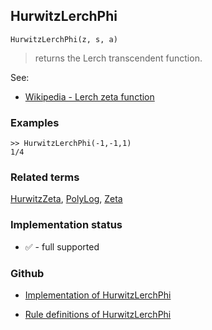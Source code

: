## HurwitzLerchPhi

```
HurwitzLerchPhi(z, s, a)
```

> returns the Lerch transcendent function.

See: 
* [Wikipedia - Lerch zeta function](https://en.wikipedia.org/wiki/Lerch_zeta_function) 

### Examples

```
>> HurwitzLerchPhi(-1,-1,1) 
1/4
```

### Related terms 
[HurwitzZeta](HurwitzZeta.md), [PolyLog](PolyLog.md), [Zeta](Zeta.md)
 






### Implementation status

* &#x2705; - full supported

### Github

* [Implementation of HurwitzLerchPhi](https://github.com/axkr/symja_android_library/blob/master/symja_android_library/matheclipse-core/src/main/java/org/matheclipse/core/builtin/SpecialFunctions.java#L798) 

* [Rule definitions of HurwitzLerchPhi](https://github.com/axkr/symja_android_library/blob/master/symja_android_library/rules/HurwitzLerchPhiRules.m) 
